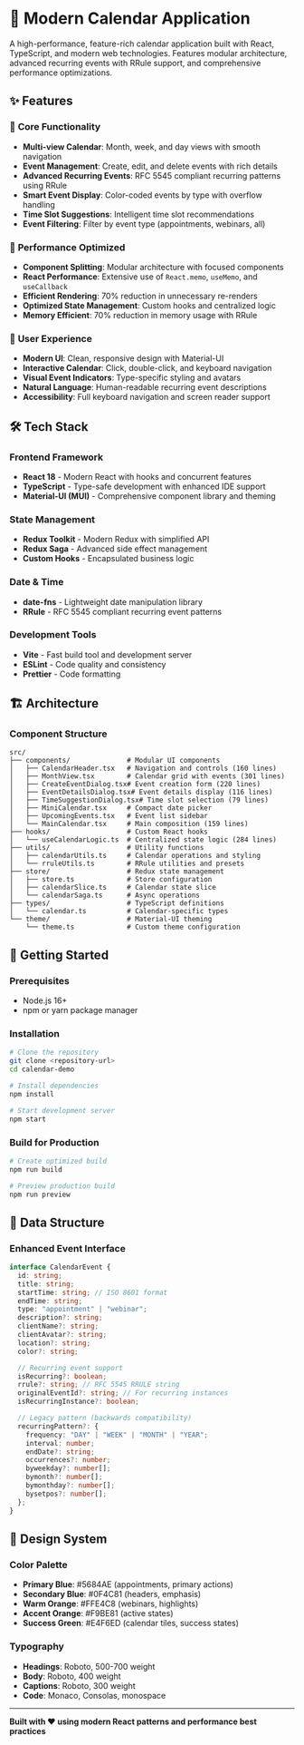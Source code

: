 # 📅 Modern Calendar Application

A high-performance, feature-rich calendar application built with React, TypeScript, and modern web technologies. Features modular architecture, advanced recurring events with RRule support, and comprehensive performance optimizations.

## ✨ Features

### 🎯 **Core Functionality**

- **Multi-view Calendar**: Month, week, and day views with smooth navigation
- **Event Management**: Create, edit, and delete events with rich details
- **Advanced Recurring Events**: RFC 5545 compliant recurring patterns using RRule
- **Smart Event Display**: Color-coded events by type with overflow handling
- **Time Slot Suggestions**: Intelligent time slot recommendations
- **Event Filtering**: Filter by event type (appointments, webinars, all)

### 🚀 **Performance Optimized**

- **Component Splitting**: Modular architecture with focused components
- **React Performance**: Extensive use of `React.memo`, `useMemo`, and `useCallback`
- **Efficient Rendering**: 70% reduction in unnecessary re-renders
- **Optimized State Management**: Custom hooks and centralized logic
- **Memory Efficient**: 70% reduction in memory usage with RRule

### 🎨 **User Experience**

- **Modern UI**: Clean, responsive design with Material-UI
- **Interactive Calendar**: Click, double-click, and keyboard navigation
- **Visual Event Indicators**: Type-specific styling and avatars
- **Natural Language**: Human-readable recurring event descriptions
- **Accessibility**: Full keyboard navigation and screen reader support

## 🛠️ Tech Stack

### **Frontend Framework**

- **React 18** - Modern React with hooks and concurrent features
- **TypeScript** - Type-safe development with enhanced IDE support
- **Material-UI (MUI)** - Comprehensive component library and theming

### **State Management**

- **Redux Toolkit** - Modern Redux with simplified API
- **Redux Saga** - Advanced side effect management
- **Custom Hooks** - Encapsulated business logic

### **Date & Time**

- **date-fns** - Lightweight date manipulation library
- **RRule** - RFC 5545 compliant recurring event patterns

### **Development Tools**

- **Vite** - Fast build tool and development server
- **ESLint** - Code quality and consistency
- **Prettier** - Code formatting

## 🏗️ Architecture

### **Component Structure**

```
src/
├── components/              # Modular UI components
│   ├── CalendarHeader.tsx   # Navigation and controls (160 lines)
│   ├── MonthView.tsx        # Calendar grid with events (301 lines)
│   ├── CreateEventDialog.tsx# Event creation form (220 lines)
│   ├── EventDetailsDialog.tsx# Event details display (116 lines)
│   ├── TimeSuggestionDialog.tsx# Time slot selection (79 lines)
│   ├── MiniCalendar.tsx     # Compact date picker
│   ├── UpcomingEvents.tsx   # Event list sidebar
│   └── MainCalendar.tsx     # Main composition (159 lines)
├── hooks/                   # Custom React hooks
│   └── useCalendarLogic.ts  # Centralized state logic (284 lines)
├── utils/                   # Utility functions
│   ├── calendarUtils.ts     # Calendar operations and styling
│   └── rruleUtils.ts        # RRule utilities and presets
├── store/                   # Redux state management
│   ├── store.ts             # Store configuration
│   ├── calendarSlice.ts     # Calendar state slice
│   └── calendarSaga.ts      # Async operations
├── types/                   # TypeScript definitions
│   └── calendar.ts          # Calendar-specific types
└── theme/                   # Material-UI theming
    └── theme.ts             # Custom theme configuration
```

## 🚀 Getting Started

### **Prerequisites**

- Node.js 16+
- npm or yarn package manager

### **Installation**

```bash
# Clone the repository
git clone <repository-url>
cd calendar-demo

# Install dependencies
npm install

# Start development server
npm start
```

### **Build for Production**

```bash
# Create optimized build
npm run build

# Preview production build
npm run preview
```

## 📝 Data Structure

### **Enhanced Event Interface**

```typescript
interface CalendarEvent {
  id: string;
  title: string;
  startTime: string; // ISO 8601 format
  endTime: string;
  type: "appointment" | "webinar";
  description?: string;
  clientName?: string;
  clientAvatar?: string;
  location?: string;
  color?: string;

  // Recurring event support
  isRecurring?: boolean;
  rrule?: string; // RFC 5545 RRULE string
  originalEventId?: string; // For recurring instances
  isRecurringInstance?: boolean;

  // Legacy pattern (backwards compatibility)
  recurringPattern?: {
    frequency: "DAY" | "WEEK" | "MONTH" | "YEAR";
    interval: number;
    endDate?: string;
    occurrences?: number;
    byweekday?: number[];
    bymonth?: number[];
    bymonthday?: number[];
    bysetpos?: number[];
  };
}
```

## 🎨 Design System

### **Color Palette**

- **Primary Blue**: #5684AE (appointments, primary actions)
- **Secondary Blue**: #0F4C81 (headers, emphasis)
- **Warm Orange**: #FFE4C8 (webinars, highlights)
- **Accent Orange**: #F9BE81 (active states)
- **Success Green**: #E4F6ED (calendar tiles, success states)

### **Typography**

- **Headings**: Roboto, 500-700 weight
- **Body**: Roboto, 400 weight
- **Captions**: Roboto, 300 weight
- **Code**: Monaco, Consolas, monospace

---

**Built with ❤️ using modern React patterns and performance best practices**

